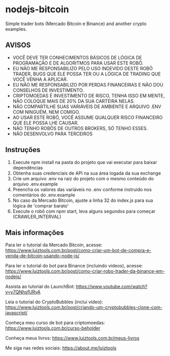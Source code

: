 # nodejs-bitcoin
Simple trader bots (Mercado Bitcoin e Binance) and another crypto examples.

## AVISOS

- VOCÊ DEVE TER CONHECIMENTOS BÁSICOS DE LÓGICA DE PROGRAMAÇÃO E DE ALGORITMOS PARA USAR ESTE ROBÔ.
- EU NÃO ME RESPONSABILIZO PELO USO INDEVIDO DESTE ROBÔ TRADER, BUGS QUE ELE POSSA TER OU A LÓGICA DE TRADING QUE VOCÊ VENHA A APLICAR.
- EU NÃO ME RESPONSABILIZO POR PERDAS FINANCEIRAS E NÃO DOU CONSELHOS DE INVESTIMENTO.
- CRIPTOMOEDAS É INVESTIMENTO DE RISCO, TENHA ISSO EM MENTE, NÃO COLOQUE MAIS DE 20% DA SUA CARTEIRA NELAS.
- NÃO COMPARTILHE SUAS VARIÁVEIS DE AMBIENTE E ARQUIVO .ENV COM NINGUÉM, NEM COMIGO.
- AO USAR ESTE ROBÔ, VOCÊ ASSUME QUALQUER RISCO FINANCEIRO QUE ELE POSSA LHE CAUSAR.
- NÃO TENHO ROBÔS DE OUTROS BROKERS, SÓ TENHO ESSES.
- NÃO DESENVOLVO PARA TERCEIROS

## Instruções

1. Execute npm install na pasta do projeto que vai executar para baixar dependências
2. Obtenha suas credenciais de API na sua área logada da sua exchange
3. Crie um arquivo .env na raiz do projeto com o mesmo conteúdo do arquivo .env.example
4. Preencha os valores das variáveis no .env conforme instruído nos comentários do .env.example
5. No caso da Mercado Bitcoin, ajuste a linha 32 do index.js para sua lógica de 'comprar barato'
5. Execute o robô com npm start, leva alguns segundos para começar (CRAWLER_INTERVAL)

## Mais informações

Para ler o tutorial da Mercado Bitcoin, acesse: https://www.luiztools.com.br/post/como-criar-um-bot-de-compra-e-venda-de-bitcoin-usando-node-js/

Para ler o tutorial do bot para Binance (incluindo vídeos), acesse: https://www.luiztools.com.br/post/como-criar-robo-trader-da-binance-em-nodejs/

Assista ao tutorial do LaunchBot: https://www.youtube.com/watch?v=y7QNhsfURyA

Leia o tutorial do CryptoBubbles (inclui vídeo): https://www.luiztools.com.br/post/criando-um-cryptobubbles-clone-com-javascript/

Conheça meu curso de bot para criptomoedas: https://www.luiztools.com.br/curso-beholder

Conheça meus livros: https://www.luiztools.com.br/meus-livros

Me siga nas redes sociais: https://about.me/luiztools

